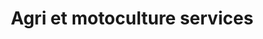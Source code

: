 ---
title: "Agri et motoculture services"
url: /pouzauges/agri-et-motoculture-services/
shop: Landwirtschaftlich
---